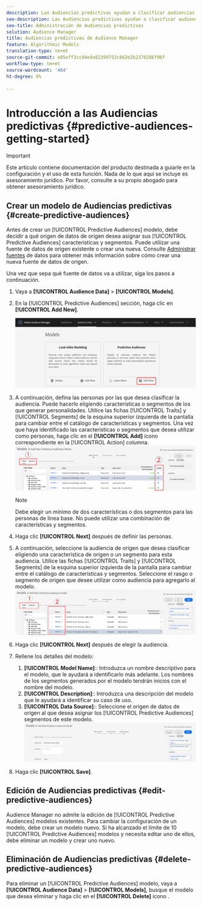 ```yaml
---
description: Las Audiencias predictivas ayudan a clasificar audiencias desconocidas en personalidades distintas en tiempo real, mediante el uso de la ciencia de datos.
seo-description: Las Audiencias predictivas ayudan a clasificar audiencias desconocidas en personalidades distintas en tiempo real, mediante el uso de la ciencia de datos.
seo-title: Administración de Audiencias predictivas
solution: Audience Manager
title: Audiencias predictivas de Audience Manager
feature: Algorithmic Models
translation-type: tm+mt
source-git-commit: e05eff3cc04e4a82399752c862e2b2370286f96f
workflow-type: tm+mt
source-wordcount: '464'
ht-degree: 0%

---
```



# Introducción a las Audiencias predictivas {#predictive-audiences-getting-started}

>[!IMPORTANT]
>Este artículo contiene documentación del producto destinada a guiarle en la configuración y el uso de esta función. Nada de lo que aquí se incluye es asesoramiento jurídico. Por favor, consulte a su propio abogado para obtener asesoramiento jurídico.

## Crear un modelo de Audiencias predictivas {#create-predictive-audiences}

Antes de crear un [!UICONTROL Predictive Audiences] modelo, debe decidir a qué origen de datos de origen desea asignar sus [!UICONTROL Predictive Audiences] características y segmentos. Puede utilizar una fuente de datos de origen existente o crear una nueva. Consulte [Administrar fuentes](https://docs.adobe.com/content/help/en/audience-manager/user-guide/features/data-sources/manage-datasources.html) de datos para obtener más información sobre cómo crear una nueva fuente de datos de origen.

Una vez que sepa qué fuente de datos va a utilizar, siga los pasos a continuación.

1. Vaya a **[!UICONTROL Audience Data]** > **[!UICONTROL Models]**.
1. En la [!UICONTROL Predictive Audiences] sección, haga clic en **[!UICONTROL Add New]**.

   ![smart-persona-add](assets/predictive-audiences-add.png)

1. A continuación, defina las personas por las que desea clasificar la audiencia. Puede hacerlo eligiendo características o segmentos de los que generar personalidades. Utilice las fichas [!UICONTROL Traits] y [!UICONTROL Segments] de la esquina superior izquierda de la pantalla para cambiar entre el catálogo de características y segmentos. Una vez que haya identificado las características o segmentos que desea utilizar como personas, haga clic en el **[!UICONTROL Add]** icono correspondiente en la [!UICONTROL Action] columna.
   ![inteligente-persona-select-personas](assets/predictive-audiences-persona.png)
   >[!NOTE]
   >Debe elegir un mínimo de dos características o dos segmentos para las personas de línea base. No puede utilizar una combinación de características y segmentos.
1. Haga clic **[!UICONTROL Next]** después de definir las personas.
1. A continuación, seleccione la audiencia de origen que desea clasificar eligiendo una característica de origen o un segmento para esta audiencia. Utilice las fichas [!UICONTROL Traits] y [!UICONTROL Segments] de la esquina superior izquierda de la pantalla para cambiar entre el catálogo de características y segmentos. Seleccione el rasgo o segmento de origen que desee utilizar como audiencia para agregarlo al modelo.
   ![smart-persona-select-audiencia](assets/predictive-audiences-audience.png)
1. Haga clic **[!UICONTROL Next]** después de elegir la audiencia.
1. Rellene los detalles del modelo:
   1. **[!UICONTROL Model Name]**:: Introduzca un nombre descriptivo para el modelo, que le ayudará a identificarlo más adelante. Los nombres de los segmentos generados por el modelo tendrán inicios con el nombre del modelo.
   2. **[!UICONTROL Description]**:: Introduzca una descripción del modelo que le ayudará a identificar su caso de uso.
   3. **[!UICONTROL Data Source]**:: Seleccione el origen de datos de origen al que desea asignar los [!UICONTROL Predictive Audiences] segmentos de este modelo.
      ![predictive-audiencias-save](assets/predictive-audiences-save.png)
1. Haga clic **[!UICONTROL Save]**.

## Edición de Audiencias predictivas {#edit-predictive-audiences}

Audience Manager no admite la edición de [!UICONTROL Predictive Audiences] modelos existentes. Para cambiar la configuración de un modelo, debe crear un modelo nuevo. Si ha alcanzado el límite de 10 [!UICONTROL Predictive Audiences] modelos y necesita editar uno de ellos, debe eliminar un modelo y crear uno nuevo.

## Eliminación de Audiencias predictivas {#delete-predictive-audiences}

Para eliminar un [!UICONTROL Predictive Audiences] modelo, vaya a **[!UICONTROL Audience Data]** > **[!UICONTROL Models]**, busque el modelo que desea eliminar y haga clic en el **[!UICONTROL Delete]** icono .
